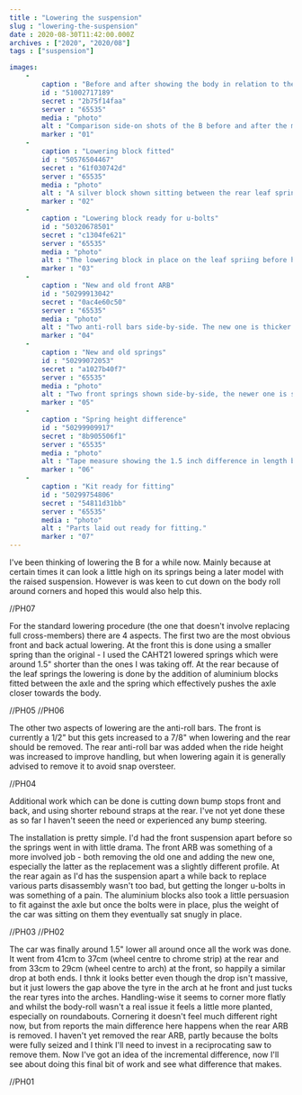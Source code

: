 ```yaml
---
title : "Lowering the suspension"
slug : "lowering-the-suspension"
date : 2020-08-30T11:42:00.000Z
archives : ["2020", "2020/08"]
tags : ["suspension"]

images:
    -
        caption : "Before and after showing the body in relation to the wheel centres and tyre tops."
        id : "51002717189"
        secret : "2b75f14faa"
        server : "65535"
        media : "photo"
        alt : "Comparison side-on shots of the B before and after the modification with red lines indicating the tyree top and centre positions. In the after shot the B is noticeably lower and the tyre tops now sit very close to the wheel arch top."
        marker : "01"
    -
        caption : "Lowering block fitted"
        id : "50576504467"
        secret : "61f030742d"
        server : "65535"
        media : "photo"
        alt : "A silver block shown sitting between the rear leaf spring and axle."
        marker : "02"
    -
        caption : "Lowering block ready for u-bolts"
        id : "50320678501"
        secret : "c1304fe621"
        server : "65535"
        media : "photo"
        alt : "The lowering block in place on the leaf spriing before having the u-bolts fitted."
        marker : "03"
    -
        caption : "New and old front ARB"
        id : "50299913042"
        secret : "0ac4e60c50"
        server : "65535"
        media : "photo"
        alt : "Two anti-roll bars side-by-side. The new one is thicker than the old one."
        marker : "04"
    -
        caption : "New and old springs"
        id : "50299072053"
        secret : "a1027b40f7"
        server : "65535"
        media : "photo"
        alt : "Two front springs shown side-by-side, the newer one is shorter by a coil."
        marker : "05"
    -
        caption : "Spring height difference"
        id : "50299909917"
        secret : "8b905506f1"
        server : "65535"
        media : "photo"
        alt : "Tape measure showing the 1.5 inch difference in length between the new and old coil springs."
        marker : "06"
    -
        caption : "Kit ready for fitting"
        id : "50299754806"
        secret : "54811d31bb"
        server : "65535"
        media : "photo"
        alt : "Parts laid out ready for fitting."
        marker : "07"
---
```


I've been thinking of lowering the B for a while now. Mainly because at certain times it can look a little high on its springs being a later model with the raised suspension. However is was keen to cut down on the body roll around corners and hoped this would also help this.

<div class="photoinsert">
//PH07
</div>

For the standard lowering procedure (the one that doesn't involve replacing full cross-members) there are 4 aspects. The first two are the most obvious front and back actual lowering. At the front this is done using a smaller spring than the original - I used the CAHT21 lowered springs which were around 1.5" shorter than the ones I was taking off. At the rear because of the leaf springs the lowering is done by the addition of aluminium blocks fitted between the axle and the spring which effectively pushes the axle closer towards the body.

<div class="photoinsert">
//PH05 //PH06
</div>

The other two aspects of lowering are the anti-roll bars. The front is currently a 1/2" but this gets increased to a 7/8" when lowering and the rear should be removed. The rear anti-roll bar was added when the ride height was increased to improve handling, but when lowering again it is generally advised to remove it to avoid snap oversteer.

<div class="photoinsert">
//PH04
</div>

Additional work which can be done is cutting down bump stops front and back, and using shorter rebound straps at the rear. I've not yet done these as so far I haven't seeen the need or experienced any bump steering.

The installation is pretty simple. I'd had the front suspension apart before so the springs went in with little drama. The front ARB was something of a more involved job - both removing the old one and adding the new one, especially the latter as the replacement was a slightly different profile. At the rear again as I'd has the suspension apart a while back to replace various parts disassembly wasn't too bad, but getting the longer u-bolts in was something of a pain. The aluminium blocks also took a little persuasion to fit against the axle but once the bolts were in place, plus the weight of the car was sitting on them they eventually sat snugly in place.

<div class="photoinsert">
//PH03 //PH02
</div>

The car was finally around 1.5" lower all around once all the work was done. It went from 41cm to 37cm (wheel centre to chrome strip) at the rear and from 33cm to 29cm (wheel centre to arch) at the front, so happily a similar drop at both ends. I thnk it looks better even though the drop isn't massive, but it just lowers the gap above the tyre in the arch at he front and just tucks the rear tyres into the arches. Handling-wise it seems to corner more flatly and whilst the body-roll wasn't a real issue it feels a little more planted, especially on roundabouts. Cornering it doesn't feel much different right now, but from reports the main difference here happens when the rear ARB is removed. I haven't yet removed the rear ARB, partly because the bolts were fully seized and I think I'll need to invest in a reciprocating saw to remove them. Now I've got an idea of the incremental difference, now I'll see about doing this final bit of work and see what difference that makes.

<div class="photoinsert">
//PH01
</div>